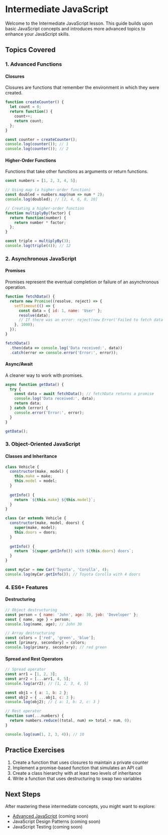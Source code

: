 # Intermediate JavaScript

Welcome to the Intermediate JavaScript lesson. This guide builds upon basic JavaScript concepts and introduces more advanced topics to enhance your JavaScript skills.

## Topics Covered

### 1. Advanced Functions

#### Closures
Closures are functions that remember the environment in which they were created.

```javascript
function createCounter() {
  let count = 0;
  return function() {
    count++;
    return count;
  };
}

const counter = createCounter();
console.log(counter()); // 1
console.log(counter()); // 2
```

#### Higher-Order Functions
Functions that take other functions as arguments or return functions.

```javascript
const numbers = [1, 2, 3, 4, 5];

// Using map (a higher-order function)
const doubled = numbers.map(num => num * 2);
console.log(doubled); // [2, 4, 6, 8, 10]

// Creating a higher-order function
function multiplyBy(factor) {
  return function(number) {
    return number * factor;
  };
}

const triple = multiplyBy(3);
console.log(triple(4)); // 12
```

### 2. Asynchronous JavaScript

#### Promises
Promises represent the eventual completion or failure of an asynchronous operation.

```javascript
function fetchData() {
  return new Promise((resolve, reject) => {
    setTimeout(() => {
      const data = { id: 1, name: 'User' };
      resolve(data);
      // If there was an error: reject(new Error('Failed to fetch data'));
    }, 1000);
  });
}

fetchData()
  .then(data => console.log('Data received:', data))
  .catch(error => console.error('Error:', error));
```

#### Async/Await
A cleaner way to work with promises.

```javascript
async function getData() {
  try {
    const data = await fetchData(); // fetchData returns a promise
    console.log('Data received:', data);
    return data;
  } catch (error) {
    console.error('Error:', error);
  }
}

getData();
```

### 3. Object-Oriented JavaScript

#### Classes and Inheritance

```javascript
class Vehicle {
  constructor(make, model) {
    this.make = make;
    this.model = model;
  }
  
  getInfo() {
    return `${this.make} ${this.model}`;
  }
}

class Car extends Vehicle {
  constructor(make, model, doors) {
    super(make, model);
    this.doors = doors;
  }
  
  getInfo() {
    return `${super.getInfo()} with ${this.doors} doors`;
  }
}

const myCar = new Car('Toyota', 'Corolla', 4);
console.log(myCar.getInfo()); // Toyota Corolla with 4 doors
```

### 4. ES6+ Features

#### Destructuring

```javascript
// Object destructuring
const person = { name: 'John', age: 30, job: 'Developer' };
const { name, age } = person;
console.log(name, age); // John 30

// Array destructuring
const colors = ['red', 'green', 'blue'];
const [primary, secondary] = colors;
console.log(primary, secondary); // red green
```

#### Spread and Rest Operators

```javascript
// Spread operator
const arr1 = [1, 2, 3];
const arr2 = [...arr1, 4, 5];
console.log(arr2); // [1, 2, 3, 4, 5]

const obj1 = { a: 1, b: 2 };
const obj2 = { ...obj1, c: 3 };
console.log(obj2); // { a: 1, b: 2, c: 3 }

// Rest operator
function sum(...numbers) {
  return numbers.reduce((total, num) => total + num, 0);
}

console.log(sum(1, 2, 3, 4)); // 10
```

## Practice Exercises

1. Create a function that uses closures to maintain a private counter
2. Implement a promise-based function that simulates an API call
3. Create a class hierarchy with at least two levels of inheritance
4. Write a function that uses destructuring to swap two variables

## Next Steps

After mastering these intermediate concepts, you might want to explore:

- [Advanced JavaScript](/guide/advanced-javascript) (coming soon)
- JavaScript Design Patterns (coming soon)
- JavaScript Testing (coming soon)